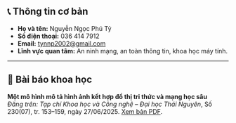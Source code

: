 ## 📞 Thông tin cơ bản

- **Họ và tên:** Nguyễn Ngọc Phú Tỷ
- **Số điện thoại:** 036 414 7912
- **Email:** tynnp2002@gmail.com  
- **Lĩnh vực quan tâm:** An ninh mạng, an toàn thông tin, khoa học máy tính. 

---

## 📄 Bài báo khoa học

**Một mô hình mô tả hình ảnh kết hợp đồ thị tri thức và mạng học sâu**  
*Đăng trên:* *Tạp chí Khoa học và Công nghệ – Đại học Thái Nguyên*, Số 230(07), tr. 153–159, ngày 27/06/2025. [Xem bản PDF](https://drive.google.com/file/d/15ucdiNy73PfE_N6HGwQKgWaO0Egk54Zh/view?usp=sharing).